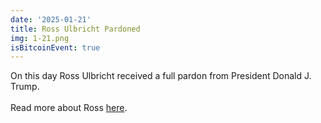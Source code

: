 ```yaml
---
date: '2025-01-21'
title: Ross Ulbricht Pardoned
img: 1-21.png
isBitcoinEvent: true
---
```


On this day Ross Ulbricht received a full pardon from President Donald J. Trump.
<br/><br/>
Read more about Ross <a href="https://freeross.org/" target="_blank">here</a>.

